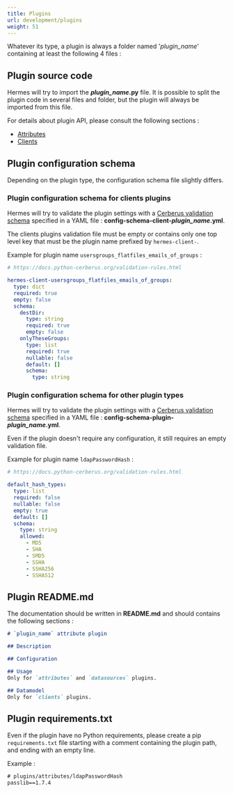 ```yaml
---
title: Plugins
url: development/plugins
weight: 51
---
```


Whatever its type, a plugin is always a folder named '*plugin_name*' containing at least the following 4 files :

## Plugin source code

Hermes will try to import the ***plugin_name*.py** file. It is possible to split the plugin code in several files and folder, but the plugin will always be imported from this file.

For details about plugin API, please consult the following sections :

- [Attributes](attributes)
- [Clients](clients)

## Plugin configuration schema

Depending on the plugin type, the configuration schema file slightly differs.

### Plugin configuration schema for clients plugins

Hermes will try to validate the plugin settings with a [Cerberus validation schema](https://docs.python-cerberus.org/schemas.html) specified in a YAML file : **config-schema-client-*plugin_name*.yml**.

The clients plugins validation file must be empty or contains only one top level key that must be the plugin name prefixed by `hermes-client-`.

Example for plugin name `usersgroups_flatfiles_emails_of_groups` :

```yaml { title="config-schema-client-usersgroups_flatfiles_emails_of_groups.yml" }
# https://docs.python-cerberus.org/validation-rules.html

hermes-client-usersgroups_flatfiles_emails_of_groups:
  type: dict
  required: true
  empty: false
  schema:
    destDir:
      type: string
      required: true
      empty: false
    onlyTheseGroups:
      type: list
      required: true
      nullable: false
      default: []
      schema:
        type: string
```

### Plugin configuration schema for other plugin types

Hermes will try to validate the plugin settings with a [Cerberus validation schema](https://docs.python-cerberus.org/schemas.html) specified in a YAML file : **config-schema-plugin-*plugin_name*.yml**.

Even if the plugin doesn't require any configuration, it still requires an empty validation file.

Example for plugin name `ldapPasswordHash` :

```yaml { title="config-schema-plugin-ldapPasswordHash.yml" }
# https://docs.python-cerberus.org/validation-rules.html

default_hash_types:
  type: list
  required: false
  nullable: false
  empty: true
  default: []
  schema:
    type: string
    allowed:
      - MD5
      - SHA
      - SMD5
      - SSHA
      - SSHA256
      - SSHA512

```

## Plugin README.md

The documentation should be written in **README.md** and should contains the following sections :

```md { title="README.md" }
# `plugin_name` attribute plugin

## Description

## Configuration

## Usage
Only for `attributes` and `datasources` plugins.

## Datamodel
Only for `clients` plugins.
```

## Plugin requirements.txt

Even if the plugin have no Python requirements, please create a pip `requirements.txt` file starting with a comment containing the plugin path, and ending with an empty line.

Example :

```txt { title="requirements.txt" }
# plugins/attributes/ldapPasswordHash
passlib==1.7.4
 
```
